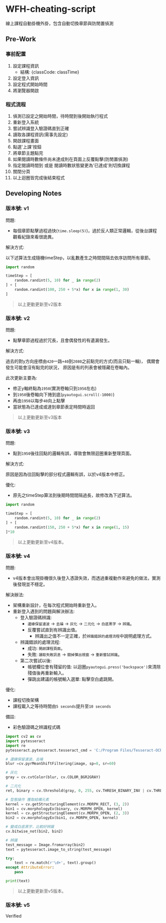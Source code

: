 # WFH-cheating-script
 線上課程自動掛機外掛，包含自動切換章節與防閒置偵測

## Pre-Work

### 事前配置

1. 設定課程資訊
    - 結構: {classCode: classTime}
2. 設定登入資訊
3. 設定程式開始時間
4. 將瀏覽器開啟

### 程式流程

1. 偵測已設定之開始時間，待時間到後開始執行程式
2. 重新登入系統
3. 嘗試辨識登入驗證碼直到正確
4. 讀取各課程資訊(需事先設定)
5. 開啟課程畫面
6. 點選'上課'按鈕
7. 將章節主題點完
8. 如果閱讀時數條件尚未達成則在頁面上反覆點擊(防閒置偵測)
9. 指定閱讀時間到 或是 閱讀時數狀態變更為'已達成'則切換課程
10. 關閉分頁
11. 以上迴圈皆完成後結束程式

## Developing Notes

### 版本號: v1

問題:

 - 每個章節點擊過程過快(`time.sleep(5)`)，過於反人類正常邏輯，從後台課程觀看紀錄來看很詭異。

解決方式:

以下述算法生成隨機timeStep，以亂數產生之時間間隔去依序訪問所有章節。
```python
import random

timeStep = [
    random.randint(5, 10) for _ in range(2)
] + [
    random.randint(100, 250 + 5*x) for x in range(1, 30)
]
```
> 以上更動更新至v2版本

### 版本號: v2

問題:

 - 點擊章節過程過於冗長，且會偶發性的有遺漏發生。

解決方式:

過去的對y方向座標由`420`一路`+40`到`2080`之前點完的方式(而且只點一輪)，
偶爾會發生可能會沒有點完的狀況，
原因是有的列表會被隱藏在卷軸內。

此次更新主要為:
- 修正y軸終點為`1950`(實測卷軸只到`1950`左右)
- 到`1950`後卷軸向下捲到底(`pyautogui.scroll(-1000)`)
- 再由`1950`以每步`40`向上點擊
- 當狀態為已達成或達到章節表定時間時返回

> 以上更動更新至v3版本

### 版本號: v3

問題:

 - 點到`1950`後往回點的邏輯有誤，導致會無限迴圈重新整理頁面。

解決方式:

原因是因為往回點擊的部分程式邏輯有誤，以於v4版本中修正。

優化:

 - 原先之timeStep算法到後期時間間隔過長，故修改為下述算法。

```python
import random

timeStep = [
    random.randint(5, 10) for _ in range(2)
] + [
    random.randint(150, 250 + 5*x) for x in range(1, 15)
]*10
```

> 以上更動更新至v4版本。

### 版本號: v4

問題:

 - v4版本會出現掛機很久後登入憑證失效，而透過重複動作來避免的做法，實測後發現並不穩定。

解決辦法:

 - 架構重新設計，在每次程式開始時重新登入。
 - 重新登入遇到的問題與解決辦法:
   - 登入驗證碼辨識:
     - `邊緣保留濾波` → `去噪` → `灰化` → `二元化` → `白底黑字` → `辨識`。
     - 反覆嘗試直到有辨識出值。
       - 辨識出之值不一定正確，於`辨識錯誤的處理流程`中說明處理方式。
   - 辨識錯誤的處理流程:
     - 成功: `開啟課程頁面`。
     - 失敗: `讀取失敗訊息` → `關掉彈出視窗` → `重新嘗試辨識`。
   - 第二次嘗試以後:
     - 帳號欄位會有殘留的值: 以迴圈`pyautogui.press('backspace')`來清除殘值後再重新輸入。
     - 彈跳出建議的帳號輸入選單: 點擊空白處跳開。

優化:

 - 課程切換架構
 - 課程載入之等待時間由`5 seconds`提升至`10 seconds`

備註:

 - 彩色驗證碼之辨識程式碼

```python
import cv2 as cv
import pytesseract
import re
pytesseract.pytesseract.tesseract_cmd = 'C:/Program Files/Tesseract-OCR/tesseract.exe'

# 邊緣保留濾波、去噪
blur =cv.pyrMeanShiftFiltering(image, sp=8, sr=60)

# 灰化
gray = cv.cvtColor(blur, cv.COLOR_BGR2GRAY)

# 二元化
ret, binary = cv.threshold(gray, 0, 255, cv.THRESH_BINARY_INV | cv.THRESH_OTSU)

# 型態操作 獲取結構元素
kernel = cv.getStructuringElement(cv.MORPH_RECT, (3, 2))
bin1 = cv.morphologyEx(binary, cv.MORPH_OPEN, kernel)
kernel = cv.getStructuringElement(cv.MORPH_OPEN, (2, 3))
bin2 = cv.morphologyEx(bin1, cv.MORPH_OPEN, kernel)

# 變成白底黑字，比較好辨識
cv.bitwise_not(bin2, bin2)

# 辨識
test_message = Image.fromarray(bin2)
text = pytesseract.image_to_string(test_message)

try:
    text = re.match(r'\d+', text).group()
except AttributeError:
    pass

print(text)
```

> 以上更動更新至v5版本。

### 版本號: v5

Verified